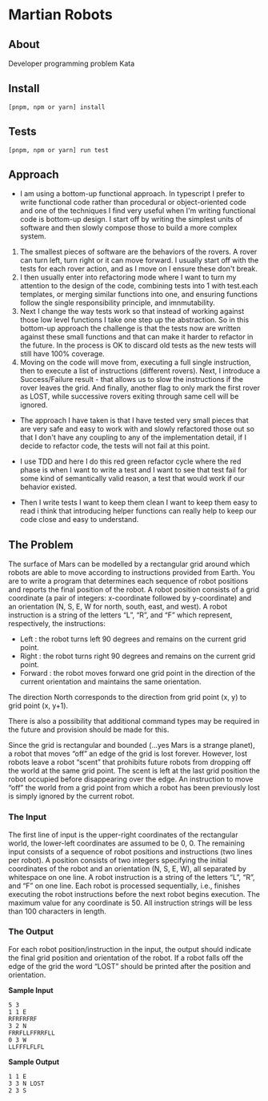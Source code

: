 # Martian Robots

## About

Developer programming problem Kata

## Install

```
[pnpm, npm or yarn] install
```

## Tests

```
[pnpm, npm or yarn] run test
```

## Approach

- I am using a bottom-up functional approach. In typescript I prefer to write functional code rather than procedural or object-oriented code and one of the techniques I find very useful when I'm writing functional code is bottom-up design. I start off by writing the simplest units of software and then slowly compose those to build a more complex system.

1.  The smallest pieces of software are the behaviors of the rovers. A rover can turn left, turn right or it can move forward. I usually start off with the tests for each rover action, and as I move on I ensure these don't break.
2.  I then usually enter into refactoring mode where I want to turn my attention to the design of the code, combining tests into 1 with test.each templates, or merging similar functions into one, and ensuring functions follow the single responsibility principle, and imnmutability.
3.  Next I change the way tests work so that instead of working against those low level functions I take one step up the abstraction. So in this bottom-up approach the challenge is that the tests now are written against these small functions and that can make it harder to refactor in the future. In the process is OK to discard old tests as the new tests will still have 100% coverage.
4.  Moving on the code will move from, executing a full single instruction, then to execute a list of instructions (different rovers). Next, I introduce a Success/Failure result - that allows us to slow the instructions if the rover leaves the grid. And finally, another flag to only mark the first rover as LOST, while successive rovers exiting through same cell will be ignored.

- The approach I have taken is that I have tested very small pieces that are very safe and easy to work with and slowly refactored those out so that I don't have any coupling to any of the implementation detail, if I decide to refactor code, the tests will not fail at this point.

- I use TDD and here I do this red green refactor cycle where the red phase is when I want to write a test and I want to see that test fail for some kind of semantically valid reason, a test that would work if our behavior existed.
- Then I write tests I want to keep them clean I want to keep them easy to read i think that introducing helper functions can really help to keep our code close and easy to understand.

## The Problem

The surface of Mars can be modelled by a rectangular grid around which robots are able to move according to instructions provided from Earth. You are to write a program that determines each sequence of robot positions and reports the final position of the robot.
A robot position consists of a grid coordinate (a pair of integers: x-coordinate followed by y-coordinate) and an orientation (N, S, E, W for north, south, east, and west).
A robot instruction is a string of the letters “L”, “R”, and “F” which represent, respectively, the instructions:

- Left : the robot turns left 90 degrees and remains on the current grid point.
- Right : the robot turns right 90 degrees and remains on the current grid point.
- Forward : the robot moves forward one grid point in the direction of the current
  orientation and maintains the same orientation.

The direction North corresponds to the direction from grid point (x, y) to grid point (x, y+1).

There is also a possibility that additional command types may be required in the future and provision should be made for this.

Since the grid is rectangular and bounded (...yes Mars is a strange planet), a robot that moves “off” an edge of the grid is lost forever. However, lost robots leave a robot “scent” that prohibits future robots from dropping off the world at the same grid point. The scent is left at the last grid position the robot occupied before disappearing over the edge. An instruction to move “off” the world from a grid point from which a robot has been previously lost is simply ignored by the current robot.

### The Input

The first line of input is the upper-right coordinates of the rectangular world, the lower-left coordinates are assumed to be 0, 0.
The remaining input consists of a sequence of robot positions and instructions (two lines per robot). A position consists of two integers specifying the initial coordinates of the robot and an orientation (N, S, E, W), all separated by whitespace on one line. A robot instruction is a string of the letters “L”, “R”, and “F” on one line.
Each robot is processed sequentially, i.e., finishes executing the robot instructions before the next robot begins execution.
The maximum value for any coordinate is 50.
All instruction strings will be less than 100 characters in length.

### The Output

For each robot position/instruction in the input, the output should indicate the final grid position and orientation of the robot. If a robot falls off the edge of the grid the word “LOST” should be printed after the position and orientation.

**Sample Input**

```
5 3
1 1 E
RFRFRFRF
3 2 N
FRRFLLFFRRFLL
0 3 W
LLFFFLFLFL
```

**Sample Output**

```
1 1 E
3 3 N LOST
2 3 S
```
